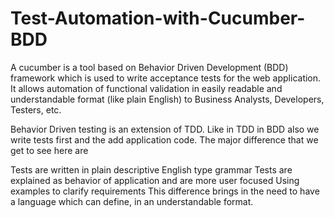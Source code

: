 # Test-Automation-with-Cucumber-BDD

A cucumber is a tool based on Behavior Driven Development (BDD) framework which is used to write 
acceptance tests for the web application. It allows automation of functional validation in easily 
readable and understandable format (like plain English) to Business Analysts, Developers, Testers, etc.

Behavior Driven testing is an extension of TDD. Like in TDD in BDD also we write tests first and the 
add application code. The major difference that we get to see here are

Tests are written in plain descriptive English type grammar
Tests are explained as behavior of application and are more user focused
Using examples to clarify requirements
This difference brings in the need to have a language which can define, in an understandable format.

